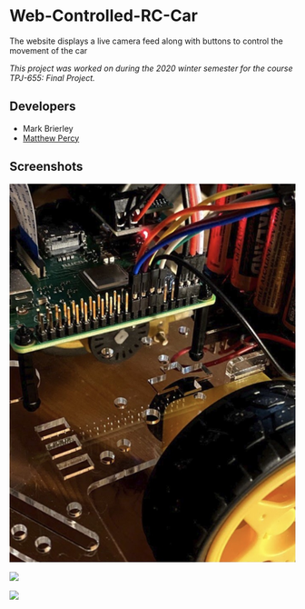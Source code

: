 # Web-Controlled-RC-Car


The website displays a live camera feed along with buttons to control the movement of the car



*This project was worked on during the 2020 winter semester for the course TPJ-655: Final Project.*

## Developers
- Mark Brierley
- [Matthew Percy](https://percy.tech)


## Screenshots
![](pictures/IMG_0865.jpg)

![](screenshots/home.png)

![](screenshots/registration.png)
